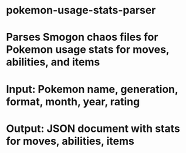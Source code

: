 # pokemon-usage-stats-parser

# Parses Smogon chaos files for Pokemon usage stats for moves, abilities, and items
# Input: Pokemon name, generation, format, month, year, rating
# Output: JSON document with stats for moves, abilities, items
